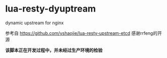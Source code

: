 # lua-resty-dyuptream
dynamic upstream for nginx

参考自 https://github.com/yshaojie/lua-resty-upstream-etcd
感谢rrfeng的开源

**该脚本正在开发过程中，并未经过生产环境的检验**